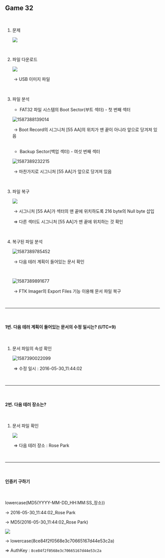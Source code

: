 ## Game 32

<br>

1. 문제

   ![](C:\Users\YONGHA.LEE\AppData\Roaming\Typora\typora-user-images\1587310718995.png)

<br>

2. 파일 다운로드

   ![](C:\Users\YONGHA.LEE\AppData\Roaming\Typora\typora-user-images\1587387302362.png)

   ​	→ USB 이미지 파일

<br>

3. 파일 분석

   - FAT32 파일 시스템의 Boot Sector(부트 섹터) - 첫 번째 섹터

   ![1587388139014](C:\Users\YONGHA.LEE\AppData\Roaming\Typora\typora-user-images\1587388139014.png)

   ​	→ Boot Record의 시그니처 [55 AA]의 위치가 맨 끝이 아니라 앞으로 당겨져 있음

   <br>
   
   - Backup Sector(백업 섹터) - 여섯 번째 섹터
   
   ![1587389232215](C:\Users\YONGHA.LEE\AppData\Roaming\Typora\typora-user-images\1587389232215.png)
   
   ​	→ 마찬가지로 시그니처 [55 AA]가 앞으로 당겨져 있음

<br>

3. 파일 복구

   ![](C:\Users\YONGHA.LEE\AppData\Roaming\Typora\typora-user-images\1587389619234.png)

   ​	→ 시그니처 [55 AA]가 섹터의 맨 끝에 위치하도록 216 byte의 Null byte 삽입

   ​	⇒ 다른 섹터도 시그니처 [55 AA]가 맨 끝에 위치하는 것 확인

<br>

4. 복구된 파일 분석

   ![1587389785452](C:\Users\YONGHA.LEE\AppData\Roaming\Typora\typora-user-images\1587389785452.png)

   ​	→ 다음 테러 계획이 들어있는 문서 확인

   <br>

   ![1587389891677](C:\Users\YONGHA.LEE\AppData\Roaming\Typora\typora-user-images\1587389891677.png)

   ​	→ FTK Imager의 Export Files 기능 이용해 문서 파일 복구

<br>

------------

<br>

#### 1번. 다음 테러 계획이 들어있는 문서의 수정 일시는? (UTC+9)

<br>

1. 문서 파일의 속성 확인

   ![1587390022099](C:\Users\YONGHA.LEE\AppData\Roaming\Typora\typora-user-images\1587390022099.png)

   ​				⇒ 수정 일시 : 2016-05-30_11:44:02

<br>

-------------------------

<br>

#### 2번. 다음 테러 장소는?

<br>

1. 문서 파일 확인

   ![](C:\Users\YONGHA.LEE\AppData\Roaming\Typora\typora-user-images\1587390144376.png)

   ​	⇒ 다음 테러 장소 : Rose Park

<br>

------------------

<br>

#### 인증키 구하기

<br>

lowercase(MD5(YYYY-MM-DD_HH:MM:SS_장소))

→ 2016-05-30_11:44:02_Rose Park

→ MD5(2016-05-30_11:44:02_Rose Park)

![](C:\Users\YONGHA.LEE\AppData\Roaming\Typora\typora-user-images\1587390218606.png)

→ lowercase(8ce84f2f0568e3c70665167d44e53c2a)

⇒ AuthKey : `8ce84f2f0568e3c70665167d44e53c2a`
